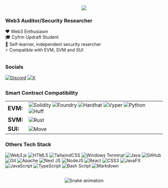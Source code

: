 <h1 align="center">
    <img src="https://readme-typing-svg.herokuapp.com/?font=Righteous&size=35&center=true&vCenter=true&width=500&height=70&duration=2700&lines=Hi+There!+👋;+I'm+yum+cutty!;" />
</h1>

<h3>Web3 Auditor/Security Researcher</h3>

❤️ Web3 Enthusiasm <br>
🎓 Cyfrin Updraft Student <br>
🚶 Self-learner, independent security resercher <br>
⚡️ Compatible with EVM, SVM and SUI <br>

##

<h3>Socials</h3>

[![Discord](https://img.shields.io/badge/Discord-%237289DA.svg?logo=discord&logoColor=white)](https://discord.com/users/1407357287185645679) [![X](https://img.shields.io/badge/X-black.svg?logo=X&logoColor=white)](https://x.com/yum_cutty) 

##

<h3>Smart Contract Compatibility</h3>


<table style="border: none;">
<tr style="border: none;">
<td style="border: none; vertical-align: middle; padding-right: 10px;"><h3 style="margin: 0;">EVM:</h3></td>
<td style="border: none; vertical-align: middle;">
<img src="https://img.shields.io/badge/Solidity-2E8B57.svg?style=flat&logoColor=white" alt="Solidity">
<img src="https://img.shields.io/badge/Foundry-6A5ACD.svg?style=flat&logoColor=white" alt="Foundry">
<img src="https://img.shields.io/badge/Hardhat-FF8C00.svg?style=flat&logoColor=white" alt="Hardhat">
<img src="https://img.shields.io/badge/Vyper-4169E1.svg?style=flat&logoColor=white" alt="Vyper">
<img src="https://img.shields.io/badge/Python-3776AB.svg?style=flat&logoColor=white" alt="Python">
<img src="https://img.shields.io/badge/Huff-DC143C.svg?style=flat&logoColor=white" alt="Huff">
</td>
</tr>
<tr style="border: none;">
<td style="border: none; vertical-align: middle; padding-right: 10px;"><h3 style="margin: 0;">SVM:</h3></td>
<td style="border: none; vertical-align: middle;">
<img src="https://img.shields.io/badge/Rust-CE422B.svg?style=flat&logoColor=white" alt="Rust">
</td>
</tr>
<tr style="border: none;">
<td style="border: none; vertical-align: middle; padding-right: 10px;"><h3 style="margin: 0;">SUI:</h3></td>
<td style="border: none; vertical-align: middle;">
<img src="https://img.shields.io/badge/Move-9932CC.svg?style=flat&logoColor=white" alt="Move">
</td>
</tr>
</table>

<h3>Others Tech Stack</h3>


![Web3.js](https://img.shields.io/badge/web3.js-F16822?style=flat&logo=web3.js&logoColor=white) 
![HTML5](https://img.shields.io/badge/html5-%23E34F26.svg?style=flat&logo=html5&logoColor=white) 
![TailwindCSS](https://img.shields.io/badge/tailwindcss-%2306B6D4.svg?style=flat&logo=tailwind-css&logoColor=white) 
![Windows Terminal](https://img.shields.io/badge/Windows%20Terminal-%234D4D4D.svg?style=flat&logo=windows-terminal&logoColor=white) 
![Java](https://img.shields.io/badge/java-%23ED8B00.svg?style=flat&logo=openjdk&logoColor=white) 
![GitHub](https://img.shields.io/badge/github-%23181717.svg?style=flat&logo=github&logoColor=white) 
![Git](https://img.shields.io/badge/git-%23F05033.svg?style=flat&logo=git&logoColor=white) 
![Apache](https://img.shields.io/badge/apache-%23D42029.svg?style=flat&logo=apache&logoColor=white) 
![Next JS](https://img.shields.io/badge/Next-000000?style=flat&logo=next.js&logoColor=white) 
![NodeJS](https://img.shields.io/badge/node.js-339933?style=flat&logo=node.js&logoColor=white) 
![React](https://img.shields.io/badge/react-%2361DAFB.svg?style=flat&logo=react&logoColor=black) 
![CSS3](https://img.shields.io/badge/css3-%231572B6.svg?style=flat&logo=css3&logoColor=white) 
![JavaFX](https://img.shields.io/badge/javafx-%23FF0000.svg?style=flat&logo=javafx&logoColor=white)
![JavaScript](https://img.shields.io/badge/javascript-%23F7DF1E.svg?style=flat&logo=javascript&logoColor=black) 
![TypeScript](https://img.shields.io/badge/typescript-%23007ACC.svg?style=flat&logo=typescript&logoColor=white)
![Bash Script](https://img.shields.io/badge/bash_script-%234EAA25.svg?style=flat&logo=gnu-bash&logoColor=white) 
![Markdown](https://img.shields.io/badge/markdown-%23000000.svg?style=flat&logo=markdown&logoColor=white)

<!-- COPYRIGHTS -->

<!-- Proudly created with GPRM ( https://gprm.itsvg.in ) -->

<!-- PFP used in this account is designed by freepik: https://www.freepik.com/free-vector/charming-young-girl-standing-drinking-from-glass-with-cute-little-cat-sitting-beside-her-handdrawn-illustration-vector_342440147.htm#fromView=keyword&page=1&position=14&uuid=356c88c9-9fa9-4ce3-b754-5d2d3ba0686a&query=Cute+cartoon -->

##

<div align="center">
  <img src="https://profile-readme-generator.com/assets/snake.svg" alt="Snake animation" />
</div>
